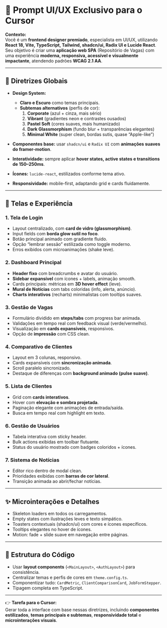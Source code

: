 # 🎨 Prompt UI/UX Exclusivo para o Cursor

**Contexto:**  
Você é um **frontend designer premiado**, especialista em UI/UX, utilizando **React 18, Vite, TypeScript, Tailwind, shadcn/ui, Radix UI e Lucide React**.  
Seu objetivo é criar uma **aplicação web SPA** (Repositório de Vagas) com uma experiência **moderna, responsiva, acessível e visualmente impactante**, atendendo padrões **WCAG 2.1 AA**.  

---

## 🔑 Diretrizes Globais
- **Design System:**  
  - **Claro e Escuro** como temas principais.  
  - **Subtemas alternativos** (perfis de cor):  
    1. **Corporate** (azul + cinza, mais sério)  
    2. **Vibrant** (gradientes neon e contrastes ousados)  
    3. **Pastel Soft** (cores suaves, mais humanizado)  
    4. **Dark Glassmorphism** (fundo blur + transparências elegantes)  
    5. **Minimal White** (super clean, bordas sutis, quase “Apple-like”)  

- **Componentes base:** usar `shadcn/ui` e `Radix UI` com **animações suaves do framer-motion**.  
- **Interatividade:** sempre aplicar **hover states, active states e transitions de 150–250ms**.  
- **Ícones:** `lucide-react`, estilizados conforme tema ativo.  
- **Responsividade:** mobile-first, adaptando grid e cards fluidamente.  

---

## 📌 Telas e Experiência

### **1. Tela de Login**
- Layout centralizado, com **card de vidro (glassmorphism)**.  
- Input fields com **borda glow sutil no foco**.  
- Botão principal animado com gradiente fluido.  
- Opção “lembrar sessão” estilizada como toggle moderno.  
- Erros exibidos com microanimações (shake leve).  

### **2. Dashboard Principal**
- **Header fixo** com breadcrumbs e avatar do usuário.  
- **Sidebar expansível** com ícones + labels, animação smooth.  
- Cards principais: métricas em **3D hover effect** (leve).  
- **Mural de Notícias** com tabs coloridas (info, alerta, anúncio).  
- **Charts interativos** (recharts) minimalistas com tooltips suaves.  

### **3. Gestão de Vagas**
- Formulário dividido em **steps/tabs** com progress bar animada.  
- Validações em tempo real com feedback visual (verde/vermelho).  
- Visualização em **cards expansíveis**, responsivos.  
- Opção de **impressão** com CSS clean.  

### **4. Comparativo de Clientes**
- Layout em 3 colunas, responsivo.  
- Cards expansíveis com **sincronização animada**.  
- Scroll paralelo sincronizado.  
- Destaque de diferenças com **background animado (pulse suave)**.  

### **5. Lista de Clientes**
- Grid com **cards interativos**.  
- Hover com **elevação e sombra projetada**.  
- Paginação elegante com animações de entrada/saída.  
- Busca em tempo real com highlight em texto.  

### **6. Gestão de Usuários**
- Tabela interativa com sticky header.  
- Bulk actions exibidas em toolbar flutuante.  
- Status do usuário mostrado com badges coloridos + ícones.  

### **7. Sistema de Notícias**
- Editor rico dentro de modal clean.  
- Prioridades exibidas com **barras de cor lateral**.  
- Transição animada ao abrir/fechar notícias.  

---

## ✨ Microinterações e Detalhes
- Skeleton loaders em todos os carregamentos.  
- Empty states com ilustrações leves e texto simpático.  
- Toasters contextuais (shadcn/ui) com cores e ícones específicos.  
- Tooltips elegantes no hover de ícones.  
- Motion: fade + slide suave em navegação entre páginas.  

---

## 📂 Estrutura do Código
- Usar **layout components** (`<MainLayout>`, `<AuthLayout>`) para consistência.  
- Centralizar temas e perfis de cores em `theme.config.ts`.  
- Componentizar tudo: `CardMetric`, `ClientComparisonCard`, `JobFormStepper`.  
- Tipagem completa em TypeScript.  

---

👉 **Tarefa para o Cursor:**  
Gerar toda a interface com base nessas diretrizes, incluindo **componentes estilizados**, **temas principais e subtemas**, **responsividade total** e **microinterações visuais**.  
